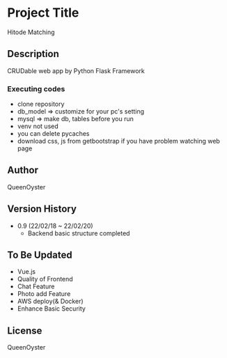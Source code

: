 # Project Title

Hitode Matching

## Description

CRUDable web app by Python Flask Framework

### Executing codes

- clone repository
- db_model => customize for your pc's setting
- mysql => make db, tables before you run
- venv not used
- you can delete pycaches
- download css, js from getbootstrap if you have problem watching web page

## Author

QueenOyster

## Version History

- 0.9 (22/02/18 ~ 22/02/20)
  - Backend basic structure completed

## To Be Updated
 + Vue.js
 + Quality of Frontend
 + Chat Feature
 + Photo add Feature
 + AWS deploy(& Docker)
 + Enhance Basic Security
 
## License

QueenOyster
